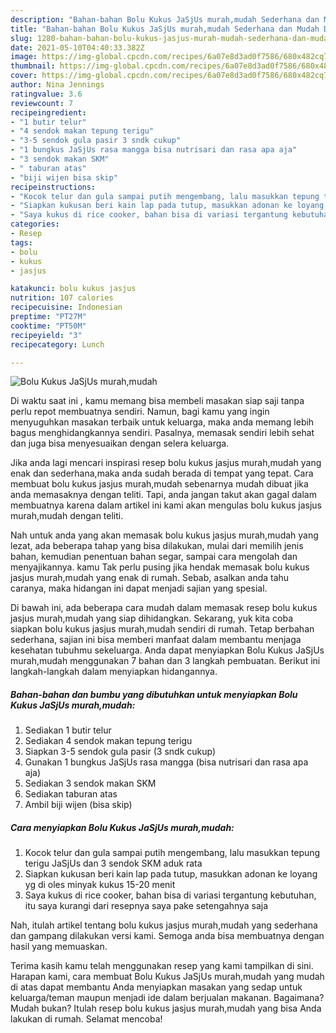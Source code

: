 ```yaml
---
description: "Bahan-bahan Bolu Kukus JaSjUs murah,mudah Sederhana dan Mudah Dibuat"
title: "Bahan-bahan Bolu Kukus JaSjUs murah,mudah Sederhana dan Mudah Dibuat"
slug: 1280-bahan-bahan-bolu-kukus-jasjus-murah-mudah-sederhana-dan-mudah-dibuat
date: 2021-05-10T04:40:33.382Z
image: https://img-global.cpcdn.com/recipes/6a07e8d3ad0f7586/680x482cq70/bolu-kukus-jasjus-murahmudah-foto-resep-utama.jpg
thumbnail: https://img-global.cpcdn.com/recipes/6a07e8d3ad0f7586/680x482cq70/bolu-kukus-jasjus-murahmudah-foto-resep-utama.jpg
cover: https://img-global.cpcdn.com/recipes/6a07e8d3ad0f7586/680x482cq70/bolu-kukus-jasjus-murahmudah-foto-resep-utama.jpg
author: Nina Jennings
ratingvalue: 3.6
reviewcount: 7
recipeingredient:
- "1 butir telur"
- "4 sendok makan tepung terigu"
- "3-5 sendok gula pasir 3 sndk cukup"
- "1 bungkus JaSjUs rasa mangga bisa nutrisari dan rasa apa aja"
- "3 sendok makan SKM"
- " taburan atas"
- "biji wijen bisa skip"
recipeinstructions:
- "Kocok telur dan gula sampai putih mengembang, lalu masukkan tepung terigu JaSjUs dan 3 sendok SKM aduk rata"
- "Siapkan kukusan beri kain lap pada tutup, masukkan adonan ke loyang yg di oles minyak kukus 15-20 menit"
- "Saya kukus di rice cooker, bahan bisa di variasi tergantung kebutuhan, itu saya kurangi dari resepnya saya pake setengahnya saja"
categories:
- Resep
tags:
- bolu
- kukus
- jasjus

katakunci: bolu kukus jasjus 
nutrition: 107 calories
recipecuisine: Indonesian
preptime: "PT27M"
cooktime: "PT50M"
recipeyield: "3"
recipecategory: Lunch

---
```



![Bolu Kukus JaSjUs murah,mudah](https://img-global.cpcdn.com/recipes/6a07e8d3ad0f7586/680x482cq70/bolu-kukus-jasjus-murahmudah-foto-resep-utama.jpg)

Di waktu  saat ini , kamu memang bisa membeli masakan siap saji tanpa perlu repot membuatnya sendiri. Namun, bagi kamu yang ingin menyuguhkan masakan terbaik untuk keluarga, maka anda memang lebih bagus menghidangkannya sendiri. Pasalnya, memasak sendiri lebih sehat dan juga bisa menyesuaikan dengan selera keluarga.

Jika anda lagi mencari inspirasi resep bolu kukus jasjus murah,mudah yang enak dan sederhana,maka anda sudah berada di tempat yang tepat. Cara membuat bolu kukus jasjus murah,mudah  sebenarnya mudah dibuat jika anda memasaknya dengan teliti. Tapi, anda jangan takut akan gagal dalam membuatnya 
karena dalam artikel ini kami akan mengulas bolu kukus jasjus murah,mudah dengan teliti.  



Nah untuk anda yang akan memasak bolu kukus jasjus murah,mudah yang lezat, ada beberapa tahap yang bisa dilakukan, mulai dari memilih jenis bahan, kemudian penentuan bahan segar, sampai cara mengolah dan menyajikannya. kamu Tak perlu pusing jika hendak memasak bolu kukus jasjus murah,mudah yang enak di rumah. Sebab, asalkan anda  tahu caranya, maka hidangan ini dapat menjadi sajian yang spesial.

Di bawah ini, ada beberapa cara mudah dalam memasak resep bolu kukus jasjus murah,mudah yang siap dihidangkan. Sekarang, yuk kita coba siapkan bolu kukus jasjus murah,mudah sendiri di rumah. Tetap berbahan sederhana, sajian ini bisa memberi manfaat dalam membantu menjaga kesehatan tubuhmu sekeluarga. Anda dapat menyiapkan Bolu Kukus JaSjUs murah,mudah menggunakan 7 bahan dan 3 langkah pembuatan. Berikut ini langkah-langkah dalam menyiapkan hidangannya.

<!--inarticleads1-->

##### Bahan-bahan dan bumbu yang dibutuhkan untuk menyiapkan Bolu Kukus JaSjUs murah,mudah:

1. Sediakan 1 butir telur
1. Sediakan 4 sendok makan tepung terigu
1. Siapkan 3-5 sendok gula pasir (3 sndk cukup)
1. Gunakan 1 bungkus JaSjUs rasa mangga (bisa nutrisari dan rasa apa aja)
1. Sediakan 3 sendok makan SKM
1. Sediakan  taburan atas
1. Ambil biji wijen (bisa skip)




<!--inarticleads2-->

##### Cara menyiapkan Bolu Kukus JaSjUs murah,mudah:

1. Kocok telur dan gula sampai putih mengembang, lalu masukkan tepung terigu JaSjUs dan 3 sendok SKM aduk rata
1. Siapkan kukusan beri kain lap pada tutup, masukkan adonan ke loyang yg di oles minyak kukus 15-20 menit
1. Saya kukus di rice cooker, bahan bisa di variasi tergantung kebutuhan, itu saya kurangi dari resepnya saya pake setengahnya saja




Nah, itulah artikel tentang  bolu kukus jasjus murah,mudah  yang sederhana dan gampang dilakukan versi kami. Semoga anda bisa membuatnya dengan hasil yang memuaskan. 

Terima kasih kamu telah menggunakan resep yang kami tampilkan di sini. Harapan kami, cara membuat  Bolu Kukus JaSjUs murah,mudah yang mudah di atas dapat membantu Anda menyiapkan masakan yang sedap untuk keluarga/teman maupun menjadi ide dalam berjualan makanan. Bagaimana? Mudah bukan? Itulah resep bolu kukus jasjus murah,mudah yang bisa Anda lakukan di rumah. Selamat mencoba!

